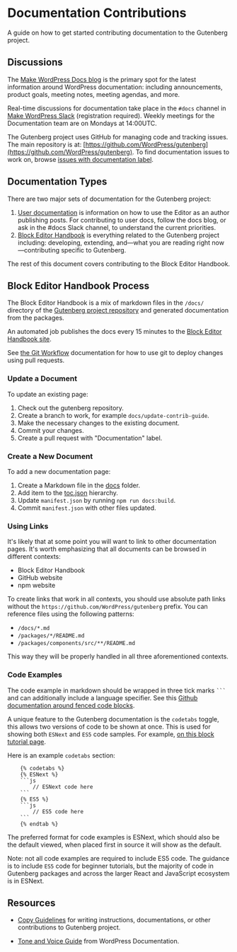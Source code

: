 # Documentation Contributions

A guide on how to get started contributing documentation to the Gutenberg project.

## Discussions

The [Make WordPress Docs blog](https://make.wordpress.org/docs/) is the primary spot for the latest information around WordPress documentation: including announcements, product goals, meeting notes, meeting agendas, and more.

Real-time discussions for documentation take place in the `#docs` channel in [Make WordPress Slack](https://make.wordpress.org/chat) (registration required). Weekly meetings for the Documentation team are on Mondays at 14:00UTC.

The Gutenberg project uses GitHub for managing code and tracking issues. The main repository is at: [https://github.com/WordPress/gutenberg](https://github.com/WordPress/gutenberg).  To find documentation issues to work on, browse [issues with documentation label](https://github.com/WordPress/gutenberg/issues?utf8=%E2%9C%93&q=is%3Aopen+is%3Aissue+label%3A%22%5BType%5D+Documentation%22+).

## Documentation Types

There are two major sets of documentation for the Gutenberg project:

1. [User documentation](https://wordpress.org/support/article/wordpress-editor/) is information on how to use the Editor as an author publishing posts. For contributing to user docs, follow the docs blog, or ask in the #docs Slack channel, to understand the current priorities.
2. [Block Editor Handbook](https://developer.wordpress.org/block-editor/) is everything related to the Gutenberg project including: developing, extending, and—what you are reading right now—contributing specific to Gutenberg.

The rest of this document covers contributing to the Block Editor Handbook.


## Block Editor Handbook Process

The Block Editor Handbook is a mix of markdown files in the `/docs/` directory of the [Gutenberg project repository](https://github.com/WordPress/gutenberg/) and generated documentation from the packages.

An automated job publishes the docs every 15 minutes to the [Block Editor Handbook site](https://developer.wordpress.org/block-editor/).

See [the Git Workflow](/docs/contributors/git-workflow.md) documentation for how to use git to deploy changes using pull requests.

### Update a Document

To update an existing page:

1. Check out the gutenberg repository.
2. Create a branch to work, for example `docs/update-contrib-guide`.
3. Make the necessary changes to the existing document.
4. Commit your changes.
5. Create a pull request with "Documentation" label.

### Create a New Document

To add a new documentation page:

1. Create a Markdown file in the [docs](https://github.com/WordPress/gutenberg/tree/master/docs) folder.
2. Add item to the [toc.json](https://github.com/WordPress/gutenberg/blob/master/docs/toc.json) hierarchy.
3. Update `manifest.json` by running `npm run docs:build`.
4. Commit `manifest.json` with other files updated.

### Using Links

It's likely that at some point you will want to link to other documentation pages. It's worth emphasizing that all documents can be browsed in different contexts:

- Block Editor Handbook
- GitHub website
- npm website

To create links that work in all contexts, you should use absolute path links without the `https://github.com/WordPress/gutenberg` prefix. You can reference files using the following patterns:

- `/docs/*.md`
- `/packages/*/README.md`
- `/packages/components/src/**/README.md`

This way they will be properly handled in all three aforementioned contexts.

### Code Examples

The code example in markdown should be wrapped in three tick marks <code>```</code> and can additionally include a language specifier. See this [Github documentation around fenced code blocks](https://help.github.com/en/github/writing-on-github/creating-and-highlighting-code-blocks).

A unique feature to the Gutenberg documentation is the `codetabs` toggle, this allows two versions of code to be shown at once. This is used for showing both `ESNext` and `ES5` code samples. For example, [on this block tutorial page](/docs/designers-developers/developers/tutorials/block-tutorial/block-controls-toolbar-and-sidebar.md).

Here is an example `codetabs` section:

		{% codetabs %}
		{% ESNext %}
		```js
			// ESNext code here
		```
		{% ES5 %}
		```js
			// ES5 code here
		```
		{% endtab %}

The preferred format for code examples is ESNext, which should also be the default viewed, when placed first in source it will show as the default.

Note: not all code examples are required to include ES5 code. The guidance is to include `ES5` code for beginner tutorials, but the majority of code in Gutenberg packages and across the larger React and JavaScript ecosystem is in ESNext.

## Resources

- [Copy Guidelines](/docs/contributors/copy-guide.md) for writing instructions, documentations, or other contributions to Gutenberg project.

- [Tone and Voice Guide](https://make.wordpress.org/docs/handbook/documentation-team-handbook/tone-and-voice-guide/) from WordPress Documentation.
